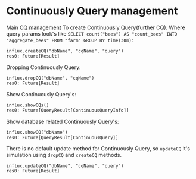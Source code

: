 # Continuously Query management <a name="CQManagement"></a>
Main [CQ management](https://docs.influxdata.com/influxdb/v1.3/query_language/continuous_queries/#continuous-query-management)
To create Continuously Query(further CQ). Where query params look's like `SELECT count("bees") AS "count_bees" INTO "aggregate_bees" FROM "farm" GROUP BY time(30m)`:
```
influx.createCQ("dbName", "cqName", "query")
res0: Future[Result]
```
Dropping Continuously Query:
```
influx.dropCQ("dbName", "cqName")
res0: Future[Result]
```
Show Continuously Query's:
```
influx.showCQs()
res0: Future[QueryResult[ContinuousQueryInfo]]
```
Show database related Continuously Query's:
```
influx.showCQ("dbName")
res0: Future[QueryResult[ContinuousQuery]]
```
There is no default update method for Continuously Query, so `updateCQ` it's simulation using `dropCQ` and `createCQ` methods.
```
influx.updateCQ("dbName", "cqName", "query")
res0: Future[Result]
```